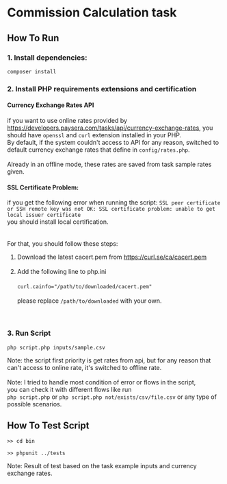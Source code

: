 
# Commission Calculation task

## How To Run

### 1. Install dependencies:

```shell  
composer install
```  

### 2. Install PHP requirements extensions and certification

#### Currency Exchange Rates API
if you want to use online rates provided by https://developers.paysera.com/tasks/api/currency-exchange-rates, you should have `openssl` and `curl` extension installed in your PHP.  
By default, if the system couldn't access to API for any reason, switched to default currency exchange rates that define in `config/rates.php`.<br>  
Already in an offline mode, these rates are saved from task sample rates given.
#### SSL Certificate Problem:<br>
if you get the following error when running the script:
`SSL peer certificate or SSH remote key was not OK: SSL certificate problem: unable to get local issuer certificate`  
you should install local certification. <br>  <br>  
For that, you should follow these steps: <br>
1. Download the latest cacert.pem from https://curl.se/ca/cacert.pem <br>     <br>
2. Add the following line to php.ini<br>  
   `curl.cainfo="/path/to/downloaded/cacert.pem"` <br>  
   please replace `/path/to/downloaded` with your own.  
   <br><br>

### 3. Run Script
```shell  
php script.php inputs/sample.csv
```  
Note: the script first priority is get rates from api, but for any reason that can't access to online rate, it's switched to offline rate.<br>  
Note: I tried to handle most condition of error or flows in the script,  
you can check it with different flows like run  
`php script.php` or `php script.php not/exists/csv/file.csv` or any type of possible scenarios.  

## How To Test Script
```shell  
>> cd bin

>> phpunit ../tests
```  
Note: Result of test based on the task example inputs and currency exchange rates.

<br>